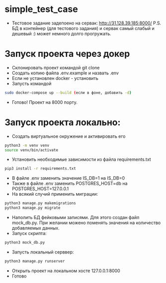 # simple_test_case
- Тестовое задание задепоено на сервак: http://31.128.39.185:8000/
P.S. БД в контейнер (для тестового задания) и сервак самый слабый и дешевый :) может немного долго прогружать.
# Запуск проекта через докер
- Склонировать проект командой git clone
- Создать копию файла .env.example и назвать .env
- Если не установлен docker - установить
- Запусть командой
```bash
sudo docker-compose up --build (если в фоне, добавить -d)
```
- Готово! Проект на 8000 порту.
# Запуск проекта локально:
- Создать виртуальное окружение и активировать его
```bash
python3 -m venv venv
source venv/bin/activate
```
- Установить необходимые зависимости из файла requirements.txt
```bash
pip3 install -r requirements.txt
```
- В файле .env заменить значение IS_DB=1 на IS_DB=0
- Также в файле .env заменить POSTGRES_HOST=db на POSTGRES_HOST=127.0.0.1
- На всякий случий применить миграции:
```bash
python3 manage.py makemigrations
python3 manage.py migrate
```
- Наполить БД фейковыми записями. Для этого создан файл mock_db.py. При желании можено поменять значения на количество добавляемых данных.
- Запуск скрипта:
```bash
python3 mock_db.py
```
- Запусть локальный серввер:
```bash
python3 manage.py runserver
```
- Открыть проект на локальном хосте 127.0.0.1:8000
- Готово
